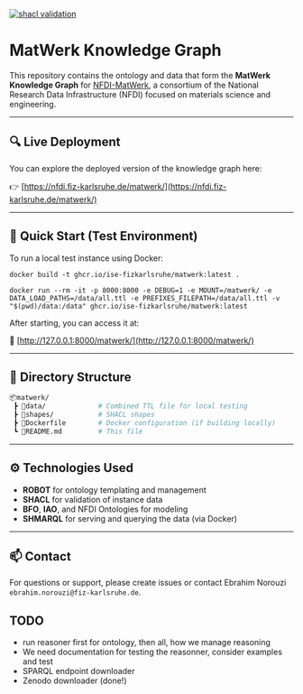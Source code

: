 [![shacl validation](https://github.com/ISE-FIZKarlsruhe/matwerk/actions/workflows/kg-validation.yml/badge.svg)](https://github.com/ISE-FIZKarlsruhe/matwerk/actions/workflows/kg-validation.yml)

# MatWerk Knowledge Graph

This repository contains the ontology and data that form the **MatWerk Knowledge Graph** for [NFDI-MatWerk](https://nfdi-matwerk.de/), a consortium of the National Research Data Infrastructure (NFDI) focused on materials science and engineering.

---

## 🔍 Live Deployment

You can explore the deployed version of the knowledge graph here:

👉 [https://nfdi.fiz-karlsruhe.de/matwerk/](https://nfdi.fiz-karlsruhe.de/matwerk/)

---

## 🚀 Quick Start (Test Environment)

To run a local test instance using Docker:

```shell
docker build -t ghcr.io/ise-fizkarlsruhe/matwerk:latest .

docker run --rm -it -p 8000:8000 -e DEBUG=1 -e MOUNT=/matwerk/ -e DATA_LOAD_PATHS=/data/all.ttl -e PREFIXES_FILEPATH=/data/all.ttl -v "$(pwd)/data:/data" ghcr.io/ise-fizkarlsruhe/matwerk:latest
```

After starting, you can access it at:

🔗 [http://127.0.0.1:8000/matwerk/](http://127.0.0.1:8000/matwerk/)

---

## 📁 Directory Structure

```bash
📦matwerk/
 ┣ 📂data/             # Combined TTL file for local testing
 ┣ 📂shapes/           # SHACL shapes
 ┣ 📄Dockerfile        # Docker configuration (if building locally)
 ┗ 📄README.md         # This file
```

---

## ⚙️ Technologies Used

- **ROBOT** for ontology templating and management
- **SHACL** for validation of instance data
- **BFO**, **IAO**, and NFDI Ontologies for modeling
- **SHMARQL** for serving and querying the data (via Docker)

---

## 📫 Contact

For questions or support, please create issues or contact Ebrahim Norouzi `ebrahim.norouzi@fiz-karlsruhe.de`.

## TODO
- run reasoner first for ontology, then all, how we manage reasoning
- We need documentation for testing the reasonner, consider examples and test
- SPARQL endpoint downloader
- Zenodo downloader (done!)
